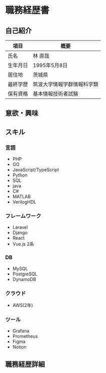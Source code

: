 # 職務経歴書

## 自己紹介

| 項目 | 概要 |
| --- | --- | 
| 氏名 | 林 直哉 |
| 生年月日 | 1995年5月8日 |
| 居住地 | 茨城県 |
| 最終学歴 | 筑波大学情報学群情報科学類 | 
| 保有資格 | 基本情報技術者試験 |

## 意欲・興味

## スキル

### 言語

* PHP
* GO
* JavaScript/TypeScript
* Python
* SQL
* java
* C#
* MATLAB
* VerilogHDL

### フレームワーク

* Laravel
* Django
* React
* Vue.js 2系

### DB

* MySQL
* PostgreSQL
* DynamoDB

### クラウド

* AWS(2年)

### ツール

* Grafana
* Prometheus
* Figma
* Notion

## 職務経歴詳細

